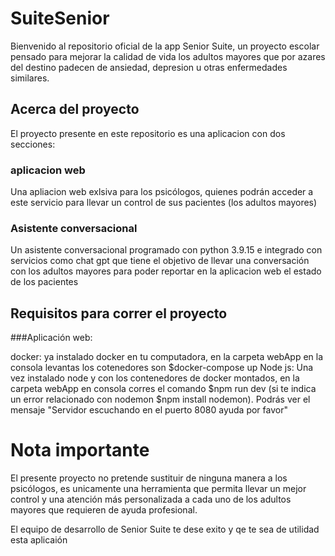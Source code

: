 # SuiteSenior

Bienvenido al repositorio oficial de la app Senior Suite, un proyecto escolar pensado para mejorar la calidad de vida los adultos mayores que por azares del destino padecen de ansiedad, depresion u otras enfermedades similares.

## Acerca del proyecto

El proyecto presente en este repositorio es una aplicacion con dos secciones:

### aplicacion web

Una apliacion web exlsiva para los psicólogos, quienes podrán acceder a este servicio para llevar un control de sus pacientes (los adultos mayores)

### Asistente conversacional

Un asistente conversacional programado con python 3.9.15 e integrado con servicios como chat gpt que tiene el objetivo de llevar una conversación con los adultos mayores para poder reportar en la aplicacion web el estado de los pacientes

## Requisitos para correr el proyecto

###Aplicación web:

docker: ya instalado docker en tu computadora, en la carpeta webApp en la consola levantas los cotenedores son $docker-compose up
Node js: Una vez instalado node y con los contenedores de docker montados, en la carpeta webApp en consola corres el comando $npm run dev (si te indica un error relacionado con nodemon $npm install nodemon). Podrás ver el mensaje "Servidor escuchando en el puerto 8080 ayuda por favor"

# Nota importante

El presente proyecto no pretende sustituir de ninguna manera a los psicólogos, es unicamente una herramienta que permita llevar un mejor control y una atención más personalizada a cada uno de los adultos mayores que requieren de ayuda profesional.

El equipo de desarrollo de Senior Suite te dese exito y qe te sea de utilidad esta aplicaión
